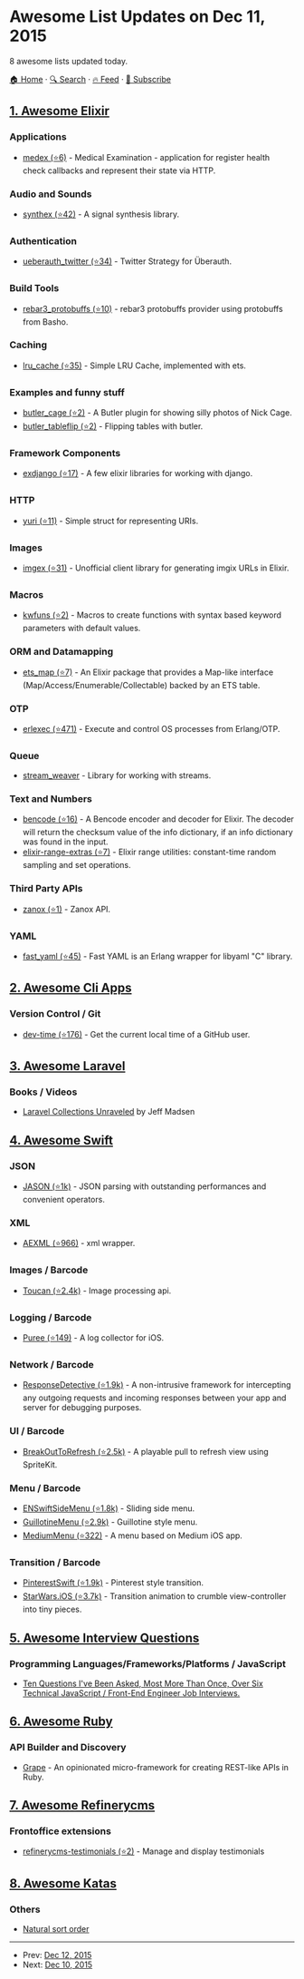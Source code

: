 # Awesome List Updates on Dec 11, 2015

8 awesome lists updated today.

[🏠 Home](/README.md) · [🔍 Search](https://www.trackawesomelist.com/search/) · [🔥 Feed](https://www.trackawesomelist.com/rss.xml) · [📮 Subscribe](https://trackawesomelist.us17.list-manage.com/subscribe?u=d2f0117aa829c83a63ec63c2f&id=36a103854c)



## [1. Awesome Elixir](/content/h4cc/awesome-elixir/README.md)

### Applications

*   [medex (⭐6)](https://github.com/xerions/medex) - Medical Examination - application for register health check callbacks and represent their state via HTTP.

### Audio and Sounds

*   [synthex (⭐42)](https://github.com/bitgamma/synthex) - A signal synthesis library.

### Authentication

*   [ueberauth\_twitter (⭐34)](https://github.com/ueberauth/ueberauth_twitter) - Twitter Strategy for Überauth.

### Build Tools

*   [rebar3\_protobuffs (⭐10)](https://github.com/benoitc/rebar3_protobuffs) - rebar3 protobuffs provider using protobuffs from Basho.

### Caching

*   [lru\_cache (⭐35)](https://github.com/arago/lru_cache) - Simple LRU Cache, implemented with ets.

### Examples and funny stuff

*   [butler\_cage (⭐2)](https://github.com/keathley/butler_cage) - A Butler plugin for showing silly photos of Nick Cage.
*   [butler\_tableflip (⭐2)](https://github.com/keathley/butler_tableflip) - Flipping tables with butler.

### Framework Components

*   [exdjango (⭐17)](https://github.com/nicksanders/exdjango) - A few elixir libraries for working with django.

### HTTP

*   [yuri (⭐11)](https://github.com/kemonomachi/yuri) - Simple struct for representing URIs.

### Images

*   [imgex (⭐31)](https://github.com/ianwalter/imgex) - Unofficial client library for generating imgix URLs in Elixir.

### Macros

*   [kwfuns (⭐2)](https://github.com/RobertDober/lab42_defkw) - Macros to create functions with syntax based keyword parameters with default values.

### ORM and Datamapping

*   [ets\_map (⭐7)](https://github.com/antipax/ets_map) - An Elixir package that provides a Map-like interface (Map/Access/Enumerable/Collectable) backed by an ETS table.

### OTP

*   [erlexec (⭐471)](https://github.com/saleyn/erlexec) - Execute and control OS processes from Erlang/OTP.

### Queue

*   [stream\_weaver](https://hex.pm/packages/stream_weaver) - Library for working with streams.

### Text and Numbers

*   [bencode (⭐16)](https://github.com/gausby/bencode) - A Bencode encoder and decoder for Elixir. The decoder will return the checksum value of the info dictionary, if an info dictionary was found in the input.
*   [elixir-range-extras (⭐7)](https://github.com/lnikkila/elixir-range-extras) - Elixir range utilities: constant-time random sampling and set operations.

### Third Party APIs

*   [zanox (⭐1)](https://github.com/rafaelss/zanox) - Zanox API.

### YAML

*   [fast\_yaml (⭐45)](https://github.com/processone/fast_yaml) - Fast YAML is an Erlang wrapper for libyaml "C" library.

## [2. Awesome Cli Apps](/content/agarrharr/awesome-cli-apps/README.md)

### Version Control / Git

*   [dev-time (⭐176)](https://github.com/samverschueren/dev-time-cli) - Get the current local time of a GitHub user.

## [3. Awesome Laravel](/content/chiraggude/awesome-laravel/README.md)

### Books / Videos

*   [Laravel Collections Unraveled](https://leanpub.com/laravelcollectionsunraveled) by Jeff Madsen

## [4. Awesome Swift](/content/matteocrippa/awesome-swift/README.md)

### JSON

*   [JASON (⭐1k)](https://github.com/delba/JASON) - JSON parsing with outstanding performances and convenient operators.

### XML

*   [AEXML (⭐966)](https://github.com/tadija/AEXML) - xml wrapper.

### Images / Barcode

*   [Toucan (⭐2.4k)](https://github.com/gavinbunney/Toucan) - Image processing api.

### Logging / Barcode

*   [Puree (⭐149)](https://github.com/cookpad/puree-ios) - A log collector for iOS.

### Network / Barcode

*   [ResponseDetective (⭐1.9k)](https://github.com/netguru/ResponseDetective) - A non-intrusive framework for intercepting any outgoing requests and incoming responses between your app and server for debugging purposes.

### UI / Barcode

*   [BreakOutToRefresh (⭐2.5k)](https://github.com/dasdom/BreakOutToRefresh) - A playable pull to refresh view using SpriteKit.

### Menu / Barcode

*   [ENSwiftSideMenu (⭐1.8k)](https://github.com/evnaz/ENSwiftSideMenu) - Sliding side menu.
*   [GuillotineMenu (⭐2.9k)](https://github.com/Yalantis/GuillotineMenu) - Guillotine style menu.
*   [MediumMenu (⭐322)](https://github.com/pixyzehn/MediumMenu) - A menu based on Medium iOS app.

### Transition / Barcode

*   [PinterestSwift (⭐1.9k)](https://github.com/demonnico/PinterestSwift) - Pinterest style transition.
*   [StarWars.iOS (⭐3.7k)](https://github.com/Yalantis/StarWars.iOS) - Transition animation to crumble view-controller into tiny pieces.

## [5. Awesome Interview Questions](/content/DopplerHQ/awesome-interview-questions/README.md)

### Programming Languages/Frameworks/Platforms / JavaScript

*   [Ten Questions I've Been Asked, Most More Than Once, Over Six Technical JavaScript / Front-End Engineer Job Interviews.](https://www.reddit.com/r/javascript/comments/3rb88w/ten_questions_ive_been_asked_most_more_than_once)

## [6. Awesome Ruby](/content/markets/awesome-ruby/README.md)

### API Builder and Discovery

*   [Grape](http://www.ruby-grape.org) - An opinionated micro-framework for creating REST-like APIs in Ruby.

## [7. Awesome Refinerycms](/content/refinerycms-contrib/awesome-refinerycms/README.md)

### Frontoffice extensions

*   [refinerycms-testimonials (⭐2)](https://github.com/anitagraham/refinerycms-testimonials) - Manage and display testimonials

## [8. Awesome Katas](/content/gamontal/awesome-katas/README.md)

### Others

*   [Natural sort order](https://en.wikipedia.org/wiki/Natural_sort_order)

---

- Prev: [Dec 12, 2015](/content/2015/12/12/README.md)
- Next: [Dec 10, 2015](/content/2015/12/10/README.md)
